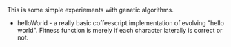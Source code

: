 This is some simple experiements with genetic algorithms.

* helloWorld - a really basic coffeescript implementation of evolving "hello world". Fitness function is merely if each character laterally is correct or not.
